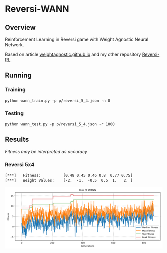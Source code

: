 # Reversi-WANN

## Overview

Reinforcement Learning in Reversi game with Weight Agnostic Neural Network.

Based on article [weightagnostic.github.io](https://weightagnostic.github.io/) and my other repository [Reversi-RL](https://github.com/klima7/Reversi-RL).

## Running

### Training
```
python wann_train.py -p p/reversi_5_4.json -n 8
```

### Testing
```
python wann_test.py -p p/reversi_5_4.json -r 1000
```

## Results

_Fitness may be interpreted as accuracy_

### Reversi 5x4
```
[***]   Fitness:          [0.48 0.45 0.46 0.8  0.77 0.75]
[***]   Weight Values:    [-2.  -1.  -0.5  0.5  1.   2. ]
```
![Reversi_5_4](https://github.com/klima7/Reversi-WANN/blob/master/log/reversi_5_4.png)
